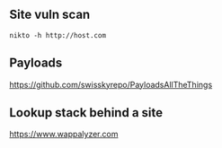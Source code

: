## Site vuln scan
```nikto -h http://host.com```

## Payloads
https://github.com/swisskyrepo/PayloadsAllTheThings

## Lookup stack behind a site
https://www.wappalyzer.com    


